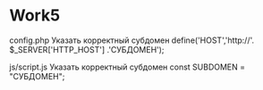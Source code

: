 # Work5

config.php
Указать корректный субдомен 
define('HOST','http://'. $_SERVER['HTTP_HOST'] .'СУБДОМЕН');

js/script.js
Указать корректный субдомен 
const SUBDOMEN = "СУБДОМЕН";
